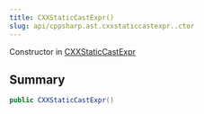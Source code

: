 ```yaml
---
title: CXXStaticCastExpr()
slug: api/cppsharp.ast.cxxstaticcastexpr..ctor
---
```

Constructor in [CXXStaticCastExpr](/api/cppsharp/ast/cxxstaticcastexpr)

## Summary



```csharp
public CXXStaticCastExpr()
```

